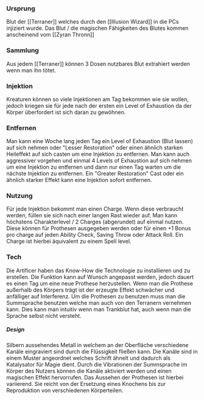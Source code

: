 
### Ursprung
Blut der [[Terraner]] welches durch den [[Illusion Wizard]] in die PCs injiziert wurde.
Das Blut / die magischen Fähigkeiten des Blutes kommen anscheinend vom [[Zyran Thronn]]

### Sammlung
Aus jedem [[Terraner]] können 3 Dosen nutzbares Blut extrahiert werden wenn man ihn tötet.

### Injektion 
Kreaturen können so viele Injektionen am Tag bekommen wie sie wollen, jedoch kriegen sie für jede nach der ersten ein Level of Exhaustion da der Körper überfordert ist sich daran zu gewöhnen.

### Entfernen
Man kann eine Woche lang jeden Tag ein Level of Exhaustion (Blut lassen) auf sich nehmen oder "Lesser Restoration" oder einen ähnlich starken Heileffekt auf sich casten um eine Injektion zu entfernen.
Man kann auch aggressiver vorgehen und einmal 4 Levels of Exhaustion auf sich nehmen um eine Injektion zu entfernen und dann nur einen Tag warten um die nächste Injektion zu entfernen.
Ein "Greater Restoration" Cast oder ein ähnlich starker Effekt kann eine Injektion sofort entfernen.

### Nutzung
Für jede Injektion bekommt man einen Charge. Wenn diese verbraucht werden, füllen sie sich nach einer langen Rast wieder auf.
Man kann höchstens Charakterlevel / 2 Charges (abgerundet) auf einmal nutzen.
Diese können für Prothesen ausgegeben werden oder für einen +1 Bonus pro charge auf jeden Ability Check, Saving Throw oder Attack Roll.
Ein Charge ist hierbei äquivalent zu einem Spell level.
### Tech
Die Artificer haben das Know-How die Technologie zu installieren und zu erstellen.
Die Funktion kann auf Wunsch angepasst werden, jedoch dauert es einen Tag um eine neue Prothese herzustellen.
Wenn man die Prothese außerhalb des Körpers trägt ist der erzeugte Effekt schwächer und anfälliger auf Interferenz.
Um die Prothesen zu benutzen muss man die Summsprache benutzen welche man auch von den Terranern vernehmen kann. Dies kann man intuitiv wenn man Trankblut hat, auch wenn man die Sprache selbst nicht versteht.

##### Design
Silbern aussehendes Metall in welchem an der Oberfläche verschiedene Kanäle eingraviert sind durch die Flüssigkeit fließen kann. Die Kanäle sind in einem Muster angeordnet welches Schrift ähnelt und dadurch als Katalysator für Magie dient. Durch die Vibrationen der Summsprache im Körper des Nutzers können die Kanäle aktiviert werden und einen magischen Effekt hervorrufen.
Das Aussehen der Prothesen ist hierbei variierend. Sie reicht von der Ersetzung eines Knochens bis zur Reproduktion von verschiedenen Körperteilen.


